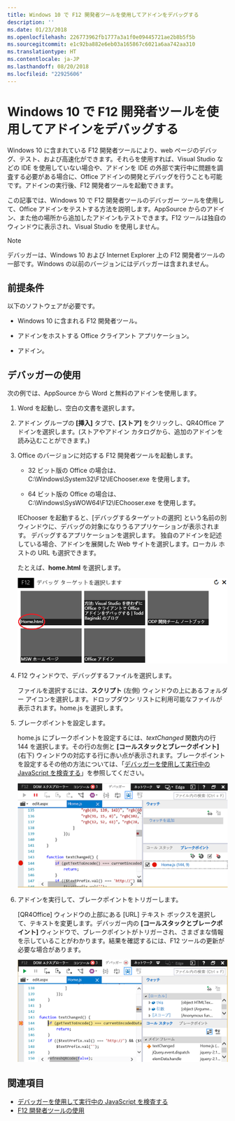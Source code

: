 ```yaml
---
title: Windows 10 で F12 開発者ツールを使用してアドインをデバッグする
description: ''
ms.date: 01/23/2018
ms.openlocfilehash: 226773962fb1777a3a1f0e09445721ae2b8b5f5b
ms.sourcegitcommit: e1c92ba882e6eb03a165867c6021a6aa742aa310
ms.translationtype: HT
ms.contentlocale: ja-JP
ms.lasthandoff: 08/20/2018
ms.locfileid: "22925606"
---
```

# <a name="debug-add-ins-using-f12-developer-tools-on-windows-10"></a>Windows 10 で F12 開発者ツールを使用してアドインをデバッグする

Windows 10 に含まれている F12 開発者ツールにより、web ページのデバッグ、テスト、および高速化ができます。それらを使用すれば、Visual Studio などの IDE を使用していない場合や、アドインを IDE の外部で実行中に問題を調査する必要がある場合に、Office アドインの開発とデバッグを行うことも可能です。アドインの実行後、F12 開発者ツールを起動できます。

この記事では、Windows 10 で F12 開発者ツールのデバッガー ツールを使用して、Office アドインをテストする方法を説明します。AppSource からのアドイン、また他の場所から追加したアドインもテストできます。F12 ツールは独自のウィンドウに表示され、Visual Studio を使用しません。

> [!NOTE]
> デバッガーは、Windows 10 および Internet Explorer 上の F12 開発者ツールの一部です。Windows の以前のバージョンにはデバッガーは含まれません。 

## <a name="prerequisites"></a>前提条件

以下のソフトウェアが必要です。

- Windows 10 に含まれる F12 開発者ツール。 
    
- アドインをホストする Office クライアント アプリケーション。 
    
- アドイン。 

## <a name="using-the-debugger"></a>デバッガーの使用

次の例では、AppSource から Word と無料のアドインを使用します。

1. Word を起動し、空白の文書を選択します。 
    
2. アドイン グループの **[挿入]** タブで、**[ストア]** をクリックし、QR4Office アドインを選択します。(ストアやアドイン カタログから、追加のアドインを読み込むことができます。)
    
3. Office のバージョンに対応する F12 開発者ツールを起動します。
    
   - 32 ビット版の Office の場合は、C:\Windows\System32\F12\IEChooser.exe を使用します。
    
   - 64 ビット版の Office の場合は、C:\Windows\SysWOW64\F12\IEChooser.exe を使用します。
    
   IEChooser を起動すると、[デバッグするターゲットの選択] という名前の別ウィンドウに、デバッグの対象になりうるアプリケーションが表示されます。 デバッグするアプリケーションを選択します。 独自のアドインを記述している場合、アドインを展開した Web サイトを選択します。ローカル ホストの URL も選択できます。 
    
   たとえば、**home.html** を選択します。 
    
   ![IEChooser 画面、バブル アドインを示す](../images/choose-target-to-debug.png)

4. F12 ウィンドウで、デバッグするファイルを選択します。
    
   ファイルを選択するには、**スクリプト** (左側) ウィンドウの上にあるフォルダー アイコンを選択します。ドロップダウン リストに利用可能なファイルが表示されます。home.js を選択します。
    
5. ブレークポイントを設定します。
    
   home.js にブレークポイントを設定するには、_textChanged_ 関数内の行 144 を選択します。その行の左側と **[コールスタックとブレークポイント]** (右下) ウィンドウの対応する行に赤い点が表示されます。ブレークポイントを設定するその他の方法については、「[デバッガーを使用して実行中の JavaScript を検査する](https://docs.microsoft.com/previous-versions/windows/internet-explorer/ie-developer/samples/dn255007(v=vs.85))」を参照してください。 
    
   ![home.js ファイルのブレークポイントを含むデバッガー](../images/debugger-home-js-02.png)

6. アドインを実行して、ブレークポイントをトリガーします。
    
   [QR4Office] ウィンドウの上部にある [URL] テキスト ボックスを選択して、テキストを変更します。デバッガー内の **[コールスタックとブレークポイント]** ウィンドウで、ブレークポイントがトリガーされ、さまざまな情報を示していることがわかります。結果を確認するには、F12 ツールの更新が必要な場合があります。
    
   ![トリガーされるブレーキポイントの結果を持つデバッガー](../images/debugger-home-js-01.png)


## <a name="see-also"></a>関連項目

- [デバッガーを使用して実行中の JavaScript を検査する](https://docs.microsoft.com/previous-versions/windows/internet-explorer/ie-developer/samples/dn255007(v=vs.85))
- [F12 開発者ツールの使用](https://docs.microsoft.com/previous-versions/windows/internet-explorer/ie-developer/samples/bg182326(v=vs.85))
    
